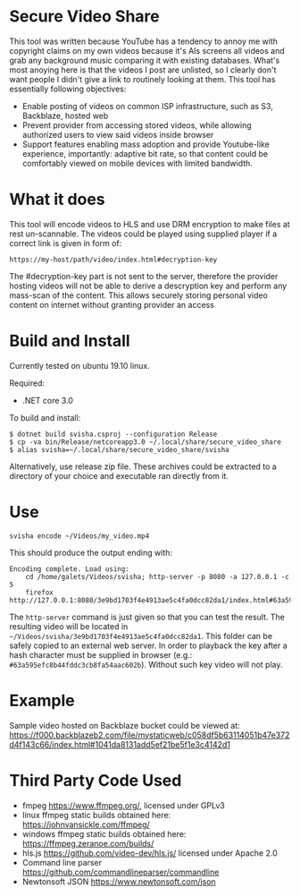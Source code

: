 # Secure Video Share

This tool was written because YouTube has a tendency to annoy me with copyright claims on my
own videos because it's AIs screens all videos and grab any background music comparing it with
existing databases. What's most anoying here is that the videos I post are unlisted, so I
clearly don't want people I didn't give a link to routinely looking at them. This tool has
essentially following objectives:

* Enable posting of videos on common ISP infrastructure, such as S3, Backblaze, hosted web
* Prevent provider from accessing stored videos, while allowing authorized users to view said
videos inside browser
* Support features enabling mass adoption and provide Youtube-like experience, importantly:
adaptive bit rate, so that content could be comfortably viewed on mobile devices with limited
bandwidth.

# What it does

This tool will encode videos to HLS and use DRM encryption to make files at rest un-scannable.
The videos could be played using supplied player if a correct link is given in form of:

    https://my-host/path/video/index.html#decryption-key

The #decryption-key part is not sent to the server, therefore the provider hosting videos will
not be able to derive a descryption key and perform any mass-scan of the content. This allows
securely storing personal video content on internet without granting provider an access

# Build and Install

Currently tested on ubuntu 19.10 linux.

Required:
* .NET core 3.0

To build and install:

```
$ dotnet build svisha.csproj --configuration Release
$ cp -va bin/Release/netcoreapp3.0 ~/.local/share/secure_video_share
$ alias svisha=~/.local/share/secure_video_share/svisha
```

Alternatively, use release zip file. These archives could be extracted to a directory of your
choice and executable ran directly from it.

# Use

```
svisha encode ~/Videos/my_video.mp4 
```

This should produce the output ending with:

```
Encoding complete. Load using:
    cd /home/galets/Videos/svisha; http-server -p 8080 -a 127.0.0.1 -c 5
    firefox http://127.0.0.1:8080/3e9bd1703f4e4913ae5c4fa0dcc82da1/index.html#63a595efc8b44fddc3cb8fa54aac602b
```

The `http-server` command is just given so that you can test the result. The resulting video will be 
located in `~/Videos/svisha/3e9bd1703f4e4913ae5c4fa0dcc82da1`. This folder can be safely copied to an
external web server. In order to playback the key after a hash character must be supplied in browser
(e.g.: `#63a595efc8b44fddc3cb8fa54aac602b`). Without such key video will not play.

# Example

Sample video hosted on Backblaze bucket could be viewed at: 
https://f000.backblazeb2.com/file/mystaticweb/c058df5b63114051b47e372d4f143c66/index.html#1041da8131add5ef21be5f1e3c4142d1

# Third Party Code Used

* fmpeg https://www.ffmpeg.org/, licensed under GPLv3
* linux ffmpeg static builds obtained here: https://johnvansickle.com/ffmpeg/
* windows ffmpeg static builds obtained here: https://ffmpeg.zeranoe.com/builds/
* hls.js https://github.com/video-dev/hls.js/ licensed under Apache 2.0
* Command line parser https://github.com/commandlineparser/commandline
* Newtonsoft JSON https://www.newtonsoft.com/json


